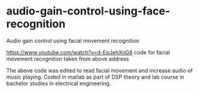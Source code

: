 # audio-gain-control-using-face-recognition
Audio gain control using facial movement recognition

https://www.youtube.com/watch?v=d-EpJehXnG8 
code for facial movement recognition taken from above address

The above code was edited to read facial movement and increase audio of music playing. Coded in matlab as part of DSP theory and lab course in bachelor studies in electrical engineering.

